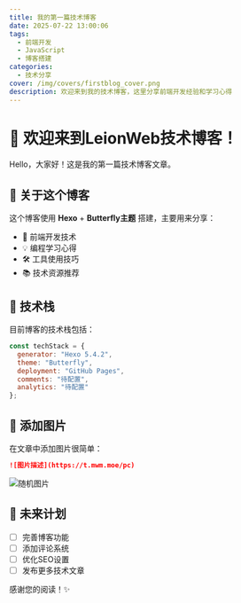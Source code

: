 ```yaml
---
title: 我的第一篇技术博客
date: 2025-07-22 13:00:06
tags: 
  - 前端开发
  - JavaScript
  - 博客搭建
categories: 
  - 技术分享
cover: /img/covers/firstblog_cover.png
description: 欢迎来到我的技术博客，这里分享前端开发经验和学习心得
---
```


# 🎉 欢迎来到LeionWeb技术博客！

Hello，大家好！这是我的第一篇技术博客文章。

## 📝 关于这个博客

这个博客使用 **Hexo** + **Butterfly主题** 搭建，主要用来分享：

- 🚀 前端开发技术
- 💡 编程学习心得  
- 🛠️ 工具使用技巧
- 📚 技术资源推荐

## 🔧 技术栈

目前博客的技术栈包括：

```javascript
const techStack = {
  generator: "Hexo 5.4.2",
  theme: "Butterfly",
  deployment: "GitHub Pages",
  comments: "待配置",
  analytics: "待配置"
};
```

## 📸 添加图片

在文章中添加图片很简单：

```markdown
![图片描述](https://t.mwm.moe/pc)
```

![随机图片](https://t.mwm.moe/pc)

## 🎯 未来计划

- [ ] 完善博客功能
- [ ] 添加评论系统
- [ ] 优化SEO设置
- [ ] 发布更多技术文章

感谢您的阅读！✨